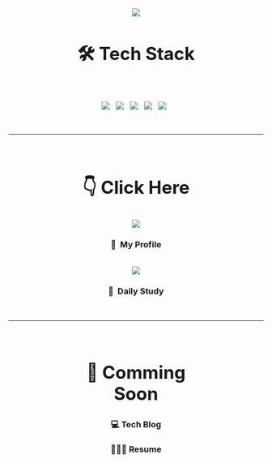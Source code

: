 <div style="width:100%;" align="center">
  <img src="https://capsule-render.vercel.app/api?type=waving&amp;color=gradient&customColorList=0,2,2,2,2,3&amp;height=300&amp;section=header&amp;text=@kkkkkksssssaaaa&amp;fontSize=40&amp;animation=fadeIn&amp;fontAlignY=38&amp;desc=Thanks%20for%20visiting%20my%20GitHub&amp;descAlignY=51&amp;descAlign=62" />
</div>

<h2 align="center" style="font-size:35px;">
  🛠 Tech Stack
</h2>
</br>
<p align="center">
  <img src="https://img.shields.io/badge/JAVA-007396?style=for-the-badge&logo=java&logoColor=white"></a> &nbsp
  <img src="https://img.shields.io/badge/Spring-6DB33F?style=for-the-badge&logo=Spring&logoColor=white"></a> &nbsp
  <img src="https://img.shields.io/badge/mysql-4479A1?style=for-the-badge&logo=mysql&logoColor=white"></a> &nbsp
  <img src="https://img.shields.io/badge/docker-2496ED?style=for-the-badge&logo=docker&logoColor=white"></a> &nbsp
  <img src="https://img.shields.io/badge/IntelliJ-DD1265?style=for-the-badge&logo=IntelliJ%20IDEA&logoColor=white"></a> &nbsp
</p>

<br/>
<hr/>
<br/>

<div style="width:50%; margin:0 auto;" align="center">
  <h2 align="center" style="font-size:35px;">
    👇 Click Here
  </h2>
  <div>
    <a href="https://www.linkedin.com/in/승아-김-897404220/" target="_blank">
      <img src="https://img.shields.io/badge/linkedin-0A66C2?style=for-the-badge&logo=linkedin&logoColor=white">
    </a>   
    <h3>
      👐 &nbsp;My Profile
    </h3>
  </div>
  <br/>
  <div>
    <a href="https://asskj.notion.site/50fd831e2d034d269ec0ab53d05b94d8" target="_blank">
      <img src="https://img.shields.io/badge/notion-222222?style=for-the-badge&logo=notion&logoColor=white">
    </a>   
    <h3>
      📗 &nbsp;Daily Study
    </h3>
  </div>
</div>

<br/>
<hr/>
<br/>

<div style="width:50%; margin:0 auto;" align="center">
  <h2 align="center" style="font-size:35px;">
    🤔 Comming Soon
  </h2>
  <h3>
    💻 Tech Blog
  </h3>
  <h3>
    👩🏻‍💻 Resume
  </h3>
</div>
